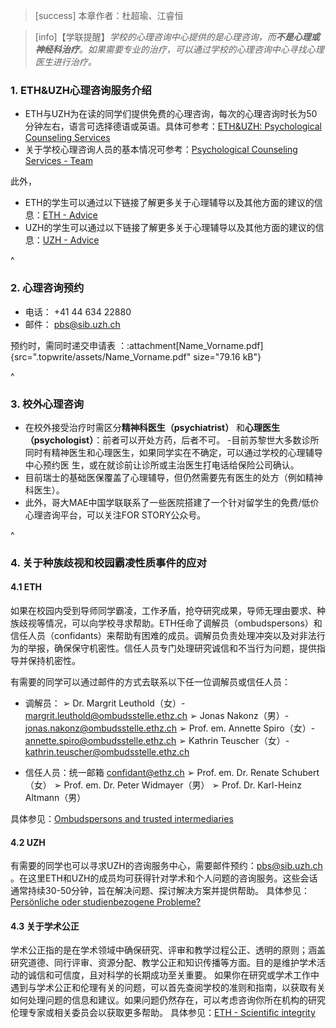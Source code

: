> [success] 本章作者：杜超瑜、江睿恒

> [info]【学联提醒】*学校的心理咨询中心提供的是心理咨询，而**不是心理或神经科治疗**。如果需要专业的治疗，可以通过学校的心理咨询中心寻找心理医生进行治疗。*

### **1. ETH&UZH心理咨询服务介绍**
- ETH与UZH为在读的同学们提供免费的心理咨询，每次的心理咨询时长为50分钟左右，语言可选择德语或英语。具体可参考：[ETH&UZH: Psychological Counseling Services](https://www.pbs.uzh.ch/en.html)
- 关于学校心理咨询人员的基本情况可参考：[Psychological Counseling Services - Team](<https://www.pbs.uzh.ch/de/ueber-uns/teampbs.html>)

此外，
- ETH的学生可以通过以下链接了解更多关于心理辅导以及其他方面的建议的信息：[ETH - Advice](<https://www.ethz.ch/studierende/de/beratung>)
- UZH的学生可以通过以下链接了解更多关于心理辅导以及其他方面的建议的信息：[UZH - Advice](<https://www.students.uzh.ch/de/advice.html>)

^

### **2. 心理咨询预约**
- 电话： +41 44 634 22880 
- 邮件： <pbs@sib.uzh.ch>

预约时，需同时递交申请表 ：:attachment[Name\_Vorname.pdf]{src=".topwrite/assets/Name_Vorname.pdf" size="79.16 kB"}

^
### **3. 校外心理咨询**

- 在校外接受治疗时需区分**精神科医生（psychiatrist）** 和**心理医生（psychologist）**：前者可以开处方药，后者不可。
-目前苏黎世大多数诊所同时有精神医生和心理医生，如果同学实在不确定，可以通过学校的心理辅导中心预约医 生，或在就诊前让诊所或主治医生打电话给保险公司确认。
- 目前瑞士的基础医保覆盖了心理辅导，但仍然需要先有医生的处方（例如精神科医生）。
- 此外，哥大MAE中国学联联系了一些医院搭建了一个针对留学生的免费/低价心理咨询平台，可以关注FOR STORY公众号。

^

### **4. 关于种族歧视和校园霸凌性质事件的应对**

#### **4.1 ETH**

如果在校园内受到导师同学霸凌，工作矛盾，抢夺研究成果，导师无理由要求、种族歧视等情况，可以向学校寻求帮助。ETH任命了调解员（ombudspersons）和信任人员（confidants）来帮助有困难的成员。调解员负责处理冲突以及对非法行为的举报，确保保守机密性。信任人员专门处理研究诚信和不当行为问题，提供指导并保持机密性。

有需要的同学可以通过邮件的方式去联系以下任一位调解员或信任人员：

- 调解员：
➢ Dr. Margrit Leuthold（女）- margrit.leuthold@ombudsstelle.ethz.ch
➢ Jonas Nakonz（男）- jonas.nakonz@ombudsstelle.ethz.ch
➢ Prof. em. Annette Spiro（女）- annette.spiro@ombudsstelle.ethz.ch
➢ Kathrin Teuscher（女）- kathrin.teuscher@ombudsstelle.ethz.ch 

- 信任人员：统一邮箱 confidant@ethz.ch
➢ Prof. em. Dr. Renate Schubert（女）
➢ Prof. em. Dr. Peter Widmayer（男）
➢ Prof. Dr. Karl-​​Heinz Altmann（男）

具体参见：[Ombudspersons and trusted intermediaries](<https://ethz.ch/en/the-eth-zurich/organisation/ombudspersons-and-trusted-intermediaries.html>)

#### **4.2 UZH**

有需要的同学也可以寻求UZH的咨询服务中心，需要邮件预约：pbs@sib.uzh.ch 。在这里ETH和UZH的成员均可获得针对学术和个人问题的咨询服务。这些会话通常持续30-50分钟，旨在解决问题、探讨解决方案并提供帮助。
具体参见：[Persönliche oder studienbezogene Probleme?](<https://www.pbs.uzh.ch/de.html>)

#### **4.3 关于学术公正**
学术公正指的是在学术领域中确保研究、评审和教学过程公正、透明的原则；涵盖研究道德、同行评审、资源分配、教学公正和知识传播等方面。目的是维护学术活动的诚信和可信度，且对科学的长期成功至关重要。
如果你在研究或学术工作中遇到与学术公正和伦理有关的问题，可以首先查阅学校的准则和指南，以获取有关如何处理问题的信息和建议。如果问题仍然存在，可以考虑咨询你所在机构的研究伦理专家或相关委员会以获取更多帮助。
具体参见：[ETH - Scientific integrity](https://ethz.ch/en/research/ethics-and-animal-welfare/research-integrity.html)
